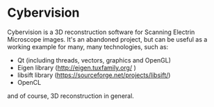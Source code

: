 # Cybervision
Cybervision is a 3D reconstruction software for Scanning Electrin Microscope images.
It's an abandoned project, but can be useful as a working example for many, many technologies, such as:
* Qt (including threads, vectors, graphics and OpenGL)
* Eigen library (http://eigen.tuxfamily.org/ )
* libsift library (https://sourceforge.net/projects/libsift/)
* OpenCL

and of course, 3D reconstruction in general.
